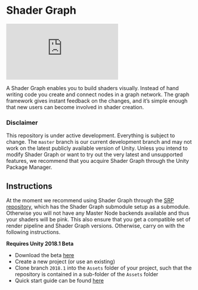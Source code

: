 # Shader Graph

![Screenshot of Shader Graph](https://forum.unity.com/proxy.php?image=https%3A%2F%2Flh5.googleusercontent.com%2FUhB18UehZFk8jMo_2V3GW-hD2wARAcQWu6FGzcUvTByHNc51w_mLZBvB6Re5GcTHJQlPHOtzi14wUPvi_yUgWTAp3-HZU463JmxL9NSjJS5yALBSAj1Bdk8yL8zXkRVe-0crKz5F&hash=49458e7088a5be61b288167af65b6faf "Shader Graph")

A Shader Graph enables you to build shaders visually. Instead of hand writing code you create and connect nodes in a graph network. The graph framework gives instant feedback on the changes, and it’s simple enough that new users can become involved in shader creation.

### Disclaimer

This repository is under active development. Everything is subject to change. The `master` branch is our current development branch and may not work on the latest publicly available version of Unity. Unless you intend to modify Shader Graph or want to try out the very latest and unsupported features, we recommend that you acquire Shader Graph through the Unity Package Manager.

## Instructions

At the moment we recommend using Shader Graph through the [SRP repository](https://github.com/Unity-Technologies/Graphics), which has the Shader Graph submodule setup as a submodule. Otherwise you will not have any Master Node backends available and thus your shaders will be pink. This also ensure that you get a compatible set of render pipeline and Shader Graph versions. Otherwise, carry on with the following instructions.

**Requires Unity 2018.1 Beta**

* Download the beta [here](https://unity3d.com/unity/beta)
* Create a new project (or use an existing)
* Clone branch `2018.1` into the `Assets` folder of your project, such that the repository is contained in a sub-folder of the `Assets` folder
* Quick start guide can be found [here](https://forum.unity.com/threads/feedback-wanted-shader-graph.511960/)
